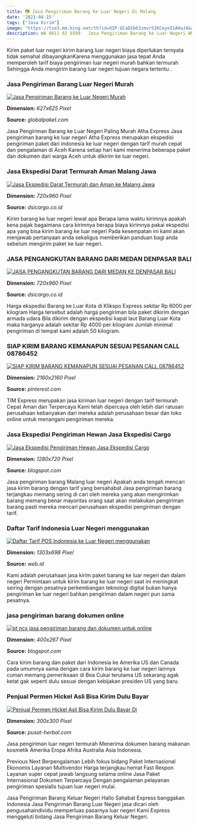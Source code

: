 ```yaml
---
title: 📷 Jasa Pengiriman Barang Ke Luar Negeri Di Malang
date: '2021-04-15'
tags: ["Jasa Kirim"]
image: "https://tse3.mm.bing.net/th?id=OIP.QCaDSb63zmvr5IKCeyeI1AHaJ4&amp;pid=15.1"
description: WA 0811 92 8589   Jasa Pengiriman Barang ke Luar Negeri Whatever the Freight Logistics needs of your company we have just the right kind of solution for you 
---
```




Kirim paket luar negeri kirim barang luar negeri biaya diperlukan ternyata tidak semahal dibayangkanKarena menggunakan jasa tepat Anda memperoleh tarif biaya pengiriman luar negeri murah bahkan termurah Sehingga Anda mengirim barang luar negeri tujuan negara tertentu .



### Jasa Pengiriman Barang Luar Negeri Murah

[![Jasa Pengiriman Barang ke Luar Negeri Murah](https://globalpaket.com/wp-content/uploads/2020/09/jasa-pengiriman-barang-ke-luar-negeri-murah-1.jpg)](https://globalpaket.com/wp-content/uploads/2020/09/jasa-pengiriman-barang-ke-luar-negeri-murah-1.jpg)


**Dimension:** _627x625 Pixel_ 

**Source:** _globalpaket.com_ 


Jasa Pengiriman Barang ke Luar Negeri Paling Murah Atha Express Jasa pengiriman barang ke luar negeri Atha Express merupakan ekspedisi pengiriman paket dari indonesia ke luar negeri dengan tarif murah cepat dan pengalaman di Aceh Karena setiap hari kami menerima beberapa paket dan dokumen dari warga Aceh untuk dikirim ke luar negeri.


### Jasa Ekspedisi Darat Termurah Aman Malang Jawa 

[![Jasa Ekspedisi Darat Termurah dan Aman ke Malang  Jawa ](http://dsicargo.co.id/media/foto_berita/436_JasaPengirimanMesin.jpg)](http://dsicargo.co.id/media/foto_berita/436_JasaPengirimanMesin.jpg)


**Dimension:** _720x960 Pixel_ 

**Source:** _dsicargo.co.id_ 


Kirim barang ke luar negeri lewat apa Berapa lama waktu kirimnya apakah kena pajak bagaimana cara kirimnya berapa biaya kirimnya pakai ekspedisi apa yang bisa kirim barang ke luar negeri Pada kesempatan ini kami akan menjawab pertanyaan anda sekaligus memberikan panduan bagi anda sebelum mengirim paket ke luar negeri.


### JASA PENGANGKUTAN BARANG DARI MEDAN DENPASAR BALI 

[![JASA PENGANGKUTAN BARANG DARI MEDAN KE DENPASAR  BALI ](http://dsicargo.co.id/media/foto_berita/421_PengirimanMurahkeJakarta,Bogor,TangerangdanBekasi(JABODETABEK).jpg)](http://dsicargo.co.id/media/foto_berita/421_PengirimanMurahkeJakarta,Bogor,TangerangdanBekasi(JABODETABEK).jpg)


**Dimension:** _720x960 Pixel_ 

**Source:** _dsicargo.co.id_ 


Harga ekspedisi Barang ke Luar Kota di Klikspo Express sekitar Rp 6000 per kilogram Harga tersebut adalah harga pengiriman bila paket dikirim dengan armada udara Bila dikirim dengan ekspedisi kapal laut Barang Luar Kota maka harganya adalah sekitar Rp 4000 per kilogram Jumlah minimal pengiriman di tempat kami adalah 50 kilogram.


### SIAP KIRIM BARANG KEMANAPUN SESUAI PESANAN CALL 08786452 

[![SIAP KIRIM BARANG KEMANAPUN SESUAI PESANAN CALL 08786452 ](https://i.pinimg.com/originals/8a/d8/af/8ad8afcf5ff80f348ba4472405ffff7c.jpg)](https://i.pinimg.com/originals/8a/d8/af/8ad8afcf5ff80f348ba4472405ffff7c.jpg)


**Dimension:** _2160x2160 Pixel_ 

**Source:** _pinterest.com_ 


TIM Express merupakan jasa kiriman luar negeri dengan tarif termurah Cepat Aman dan Terpercaya Kami telah dipercaya oleh lebih dari ratusan perusahaan kebanyakan dari mereka adalah perusahaan besar dan toko online untuk menangani pengiriman mereka.


### Jasa Ekspedisi Pengiriman Hewan Jasa Ekspedisi Cargo 

[![Jasa Ekspedisi Pengiriman Hewan  Jasa Ekspedisi Cargo ](https://i.ytimg.com/vi/7qeE-ry9Dho/maxresdefault.jpg)](https://i.ytimg.com/vi/7qeE-ry9Dho/maxresdefault.jpg)


**Dimension:** _1280x720 Pixel_ 

**Source:** _blogspot.com_ 


Jasa pengiriman barang Malang luar negeri Apakah anda tengah mencari jasa kirim barang dengan tarif yang bersahabat Jasa pengiriman barang terjangkau memang sering di cari oleh mereka yang akan mengirimkan barang memang benar mayoritas orang saat akan melakukan pengiriman barang pasti mereka mencari perusahaan ekspedisi pengiriman dengan tarif.


### Daftar Tarif Indonesia Luar Negeri menggunakan 

[![Daftar Tarif POS Indonesia ke Luar Negeri menggunakan ](https://i1.wp.com/harga.web.id/wp-content/uploads/EMS-2.png?resize=1303%2C698)](https://i1.wp.com/harga.web.id/wp-content/uploads/EMS-2.png?resize=1303%2C698)


**Dimension:** _1303x698 Pixel_ 

**Source:** _web.id_ 


Kami adalah perusahaan jasa kirim paket barang ke luar negeri dan dalam negeri Permintaan untuk kirim barang ke luar negeri saat ini meningkat seiring dengan pesatnya perkembangan teknologi digital bukan hanya pengiriman ke luar negeri bahkan pengiriman dalam negeri pun sama pesatnya.


###  jasa pengiriman barang dokumen online 

[![pt ncs jasa pengiriman barang dan dokumen untuk online ](http://3.bp.blogspot.com/-TSiTyOsNkvc/VovgYHwMY3I/AAAAAAAAA7k/gjZc-Cck3cc/s1600/pt%2Bncs%2Bjasa%2Bpengiriman%2Bbarang%2Bdan%2Bdokumen%2Buntuk%2Bonline%2Bshop.jpg)](http://3.bp.blogspot.com/-TSiTyOsNkvc/VovgYHwMY3I/AAAAAAAAA7k/gjZc-Cck3cc/s1600/pt%2Bncs%2Bjasa%2Bpengiriman%2Bbarang%2Bdan%2Bdokumen%2Buntuk%2Bonline%2Bshop.jpg)


**Dimension:** _400x267 Pixel_ 

**Source:** _blogspot.com_ 


Cara kirim barang dan paket dari Indonesia ke Amerika US dan Canada pada umumnya sama dengan cara kirim barang ke luar negeri lainnya cuman memang pemeriksaan di Bea Cukai terutama US sekarang agak ketat gak seperti dulu sesuai dengan kebijakan presiden US yang baru.


### Penjual Permen Hickel Asli Bisa Kirim Dulu Bayar 

[![Penjual Permen Hickel Asli  Bisa Kirim Dulu Bayar Di ](https://www.pusat-herbal.com/wp-content/uploads/2020/10/cod-permen-hickel-asli.jpg)](https://www.pusat-herbal.com/wp-content/uploads/2020/10/cod-permen-hickel-asli.jpg)


**Dimension:** _300x300 Pixel_ 

**Source:** _pusat-herbal.com_ 



Jasa pengiriman luar negeri termurah Menerima dokumen barang makanan kosmetik Amerika Eropa Afrika Australia Asia Indonesia.


Previous Next Berpengalaman Lebih fokus bidang Paket Internasional Ekonomis Layanan Multivendor Harga terjangkau hemat Fast Respon Layanan super cepat jawab langsung selama online Jasa Paket Internasional Dokumen Terpercaya Dengan pengalaman pelayanan pengiriman spesialis tujuan luar negeri mulai.


Jasa Pengiriman Barang Keluar Negeri Hallo Sahabat Express banggakan Indonesia Jasa Pengiriman Barang Luar Negeri jasa dicari oleh pengusahaindividu memperluas pasarnya luar negeri Kami Express menggeluti bidang Jasa Pengiriman Barang Keluar Negeri.




